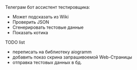  Телеграм бот ассистент тестировщика:
 - Может подсказать из Wiki
 - Проверить JSON
 - Сгенерировать тестовые данные
 - Показать котика

TODO list
- переписать на библиотеку aiogramm
- добавить показ скрина запрашивоемой Web-Страницы 
- отправка тестовых данных в бд.